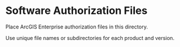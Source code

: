 # Software Authorization Files

Place ArcGIS Enterprise authorization files in this directory.

Use unique file names or subdirectories for each product and version.
